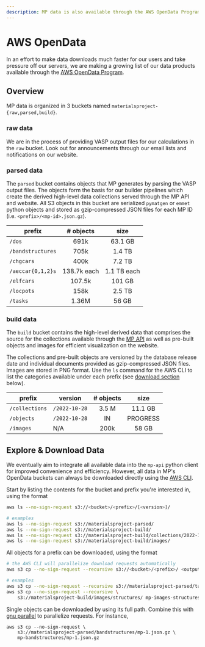 ```yaml
---
description: MP data is also available through the AWS OpenData Program.
---
```


# AWS OpenData

In an effort to make data downloads much faster for our users and take pressure off our servers, we are making a growing list of our data products available through the [AWS OpenData Program](https://aws.amazon.com/opendata).

## Overview

MP data is organized in 3 buckets named `materialsproject-{raw,parsed,build}`.

### raw data

We are in the process of providing VASP output files for our calculations in the `raw` bucket. Look out for announcements through our email lists and notifications on our website.

### parsed data

The `parsed` bucket contains objects that MP generates by parsing the VASP output files. The objects form the basis for our builder pipelines which create the derived high-level data collections served through the MP API and website. All S3 objects in this bucket are serialized `pymatgen` or `emmet` python objects and stored as gzip-compressed JSON files for each MP ID (i.e. `<prefix>/<mp-id>.json.gz`).

| prefix            |  # objects  |     size    |
| ----------------- | :---------: | :---------: |
| `/dos`            |     691k    |   63.1 GB   |
| `/bandstructures` |     705k    |    1.4 TB   |
| `/chgcars`        |     400k    |    7.2 TB   |
| `/aeccar{0,1,2}s` | 138.7k each | 1.1 TB each |
| `/elfcars`        |    107.5k   |    101 GB   |
| `/locpots`        |     158k    |    2.5 TB   |
| `/tasks`          |    1.36M    |    56 GB    |

### build data

The `build` bucket contains the high-level derived data that comprises the source for the collections available through the [MP API](https://api.materialsproject.org/) as well as pre-built objects and images for efficient visualization on the website.

The collections and pre-built objects are versioned by the database release date and individual documents provided as gzip-compressed JSON files. Images are stored in PNG format. Use the `ls` command for the AWS CLI to list the categories available under each prefix (see [download section](aws-opendata.md#explore-and-download-data) below).

| prefix         | version       | # objects |   size   |
| -------------- | ------------- | :-------: | :------: |
| `/collections` | `/2022-10-28` |   3.5 M   |  11.1 GB |
| `/objects`     | `/2022-10-28` |     IN    | PROGRESS |
| `/images`      | N/A           |    200k   |   58 GB  |

## Explore & Download Data

We eventually aim to integrate all available data into the `mp-api` python client for improved convenience and efficiency. However, all data in MP's OpenData buckets can always be downloaded directly using the [AWS CLI](https://docs.aws.amazon.com/cli/latest/userguide/getting-started-install.html).

Start by listing the contents for the bucket and prefix you're interested in, using the format

```sh
aws ls --no-sign-request s3://<bucket>/<prefix>/[<version>]/

# examples
aws ls --no-sign-request s3://materialsproject-parsed/
aws ls --no-sign-request s3://materialsproject-build/
aws ls --no-sign-request s3://materialsproject-build/collections/2022-10-28/
aws ls --no-sign-request s3://materialsproject-build/images/
```

All objects for a prefix can be downloaded, using the format

```sh
# the AWS CLI will parallelize download requests automatically
aws s3 cp --no-sign-request --recursive s3://<bucket>/<prefix>/ <output-dir>/

# examples
aws s3 cp --no-sign-request --recursive s3://materialsproject-parsed/tasks/ mp-tasks/
aws s3 cp --no-sign-request --recursive \
    s3://materialsproject-build/images/structures/ mp-images-structures/
```

Single objects can be downloaded by using its full path. Combine this with [gnu parallel](https://stackoverflow.com/a/30118509) to parallelize requests. For instance,

```
aws s3 cp --no-sign-request \
    s3://materialsproject-parsed/bandstructures/mp-1.json.gz \
    mp-bandstructures/mp-1.json.gz
```
